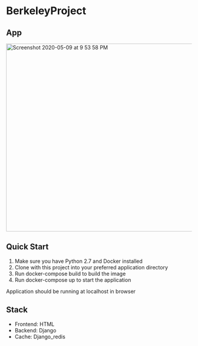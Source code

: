 # BerkeleyProject

## App

<img width="510" alt="Screenshot 2020-05-09 at 9 53 58 PM" src="https://user-images.githubusercontent.com/21097132/81475657-26847a80-9240-11ea-87a3-79b64bf963fb.png">


## Quick Start

1. Make sure you have Python 2.7 and Docker installed
2. Clone with this project into your preferred application directory
3. Run docker-compose build to build the image
4. Run docker-compose up to start the application

Application should be running at localhost in browser


## Stack
- Frontend: HTML
- Backend: Django
- Cache: Django_redis
